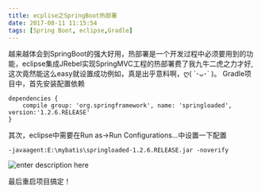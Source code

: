 ```yaml
---
title: ecplise之SpringBoot热部署
date: 2017-08-11 11:15:54
tags: [Spring Boot, eclipse,Gradle]
---
```

越来越体会到SpringBoot的强大好用，热部署是一个开发过程中必须要用到的功能，eclipse集成JRebel实现SpringMVC工程的热部署费了我九牛二虎之力才好,这次竟然能这么easy就设置成功例如，真是出乎意料啊，ღ( ´･ᴗ･` )。
Gradle项目中，首先安装配置依赖

    dependencies {
        compile group: 'org.springframework', name: 'springloaded', version:'1.2.6.RELEASE'
    }
    
其次，eclipse中需要在Run as->Run Configurations...中设置一下配置

    -javaagent:E:\mybatis\springloaded-1.2.6.RELEASE.jar -noverify

![enter description here][1]


最后重启项目搞定！

  [1]: ./images/%E5%BE%AE%E4%BF%A1%E6%88%AA%E5%9B%BE_20170811111626.png "微信截图_20170811111626.png"